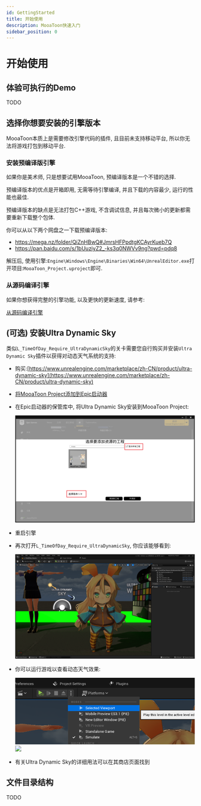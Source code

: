```yaml
---
id: GettingStarted
title: 开始使用
description: MooaToon快速入门
sidebar_position: 0
---
```

# 开始使用

## 体验可执行的Demo

TODO

## 选择你想要安装的引擎版本

MooaToon本质上是需要修改引擎代码的插件, 且目前未支持移动平台, 所以你无法将游戏打包到移动平台.

### 安装预编译版引擎

如果你是美术师, 只是想要试用MooaToon, 预编译版本是一个不错的选择.

预编译版本的优点是开箱即用, 无需等待引擎编译, 并且下载的内容最少, 运行的性能也最佳.

预编译版本的缺点是无法打包C++游戏, 不含调试信息, 并且每次微小的更新都需要重新下载整个包体.

你可以从以下两个网盘之一下载预编译版本:

- https://mega.nz/folder/QiZnHBwQ#JmrsHFPpdtgKCAyrKueb7Q
- https://pan.baidu.com/s/1bUuziyZ2_-ks3q0NWVv9ng?pwd=pdq8

解压后, 使用引擎:`Engine\Windows\Engine\Binaries\Win64\UnrealEditor.exe`打开项目:`MooaToon_Project.uproject`即可.

### 从源码编译引擎

如果你想获得完整的引擎功能, 以及更快的更新速度, 请参考:

[从源码编译引擎](BuildEnginefromSourceCode.md)



## (可选) 安装Ultra Dynamic Sky

类似`L_TimeOfDay_Require_UltraDynamicSky`的关卡需要您自行购买并安装`Ultra Dynamic Sky`插件以获得对动态天气系统的支持:

- 购买:[https://www.unrealengine.com/marketplace/zh-CN/product/ultra-dynamic-sky](https://www.unrealengine.com/marketplace/zh-CN/product/ultra-dynamic-sky)

- [将MooaToon Project添加到Epic启动器](/docs/FAQ#无法在epic启动器中找到mooatoon-project)

- 在Epic启动器的保管库中, 将Ultra Dynamic Sky安装到MooaToon Project:

  ![image-20230211012826670](./assets/image-20230211012826670.png)

- 重启引擎

- 再次打开`L_TimeOfDay_Require_UltraDynamicSky`, 你应该能够看到:

  ![](./assets/image-20230211002455202.png)

- 你可以运行游戏以查看动态天气效果:

  ![image-20230211012840797](./assets/image-20230211012840797-1676996483716-3.png)![](https://github.com/JasonMa0012/MooaToon/blob/main/README.assets/Mooa_gif.gif?raw=true)

- 有关Ultra Dynamic Sky的详细用法可以在其商店页面找到

## 文件目录结构

TODO
